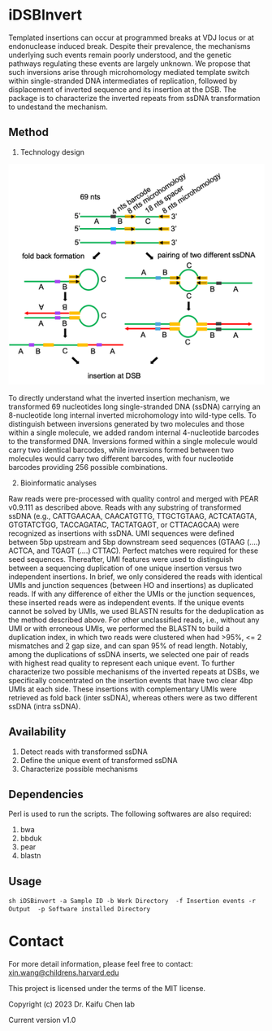 # iDSBInvert
Templated insertions can occur at programmed breaks at VDJ locus or at endonuclease induced break. Despite their prevalence, the mechanisms underlying such events remain poorly understood, and the genetic pathways regulating these events are largely unknown. We propose that such inversions arise through microhomology mediated template switch within single-stranded DNA intermediates of replication, followed by displacement of inverted sequence and its insertion at the DSB. The package is to characterize the inverted repeats from ssDNA transformation to undestand the mechanism.

## Method
1. Technology design

<p align="center">
 <img src='src/TechniqueDesign.png' width='600'>

To directly understand what the inverted insertion mechanism, we transformed 69 nucleotides long single-stranded DNA (ssDNA) carrying an 8-nucleotide long internal inverted microhomology into wild-type cells. To distinguish between inversions generated by two molecules and those within a single molecule, we added random internal 4-nucleotide barcodes to the transformed DNA. Inversions formed within a single molecule would carry two identical barcodes, while inversions formed between two molecules would carry two different barcodes, with four nucleotide barcodes providing 256 possible combinations.

2. Bioinformatic analyses
   
Raw reads were pre-processed with quality control and merged with PEAR v0.9.111 as described above. Reads with any substring of transformed ssDNA (e.g., CATTGAACAA, CAACATGTTG, TTGCTGTAAG, ACTCATAGTA, GTGTATCTGG, TACCAGATAC, TACTATGAGT, or CTTACAGCAA) were recognized as insertions with ssDNA. UMI sequences were defined between 5bp upstream and 5bp downstream seed sequences (GTAAG (….) ACTCA, and TGAGT (….) CTTAC). Perfect matches were required for these seed sequences. Thereafter, UMI features were used to distinguish between a sequencing duplication of one unique insertion versus two independent insertions. In brief, we only considered the reads with identical UMIs and junction sequences (between HO and insertions) as duplicated reads. If with any difference of either the UMIs or the junction sequences, these inserted reads were as independent events. If the unique events cannot be solved by UMIs, we used BLASTN results for the deduplication as the method described above. For other unclassified reads, i.e., without any UMI or with erroneous UMIs, we performed the BLASTN to build a duplication index, in which two reads were clustered when had >95%, <= 2 mismatches and 2 gap size, and can span 95% of read length. Notably, among the duplications of ssDNA inserts, we selected one pair of reads with highest read quality to represent each unique event. To further characterize two possible mechanisms of the inverted repeats at DSBs, we specifically concentrated on the insertion events that have two clear 4bp UMIs at each side. These insertions with complementary UMIs were retrieved as fold back (inter ssDNA), whereas others were as two different ssDNA (intra ssDNA).

##  Availability 
1. Detect reads with transformed ssDNA
2. Define the unique event of transformed ssDNA
3. Characterize possible mechanisms


## Dependencies

Perl is used to run the scripts. The following softwares are also required:

1. bwa
2. bbduk
3. pear
4. blastn

## Usage

````
sh iDSBinvert -a Sample ID -b Work Directory  -f Insertion events -r Output  -p Software installed Directory
````

# Contact


For more detail information, please feel free to contact: xin.wang@childrens.harvard.edu

This project is licensed under the terms of the MIT license.

Copyright (c) 2023 Dr. Kaifu Chen lab

Current version v1.0






